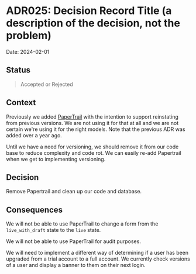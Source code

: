 # ADR025: Decision Record Title (a description of the decision, not the problem)

Date: 2024-02-01

## Status

> Accepted or Rejected

## Context

Previously we added [PaperTrail](ADR013-use-paper-trail-gem-for-auditing-and-record-backups.md) with the intention to support reinstating from previous versions. We are not using it for that at all and we are not certain we're using it for the right models. Note that the previous ADR was added over a year ago.

Until we have a need for versioning, we should remove it from our code base to reduce complexity and code rot. We can easily re-add Papertrail when we get to implementing versioning.

## Decision

Remove Papertrail and clean up our code and database.

## Consequences
We will not be able to use PaperTrail to change a form from the `live_with_draft` state to the `live` state.

We will not be able to use PaperTrail for audit purposes.

We will need to implement a different way of determining if a user has been upgraded from a trial account to a full account. We currently check versions of a user and display a banner to them on their next login.
